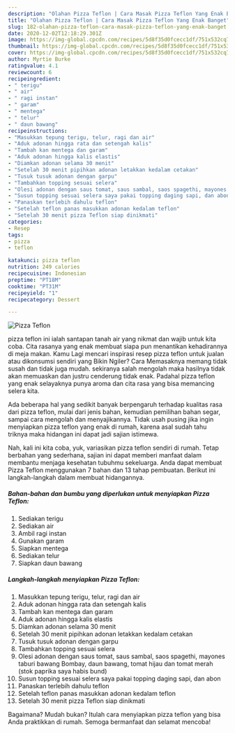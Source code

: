 ```yaml
---
description: "Olahan Pizza Teflon | Cara Masak Pizza Teflon Yang Enak Banget"
title: "Olahan Pizza Teflon | Cara Masak Pizza Teflon Yang Enak Banget"
slug: 182-olahan-pizza-teflon-cara-masak-pizza-teflon-yang-enak-banget
date: 2020-12-02T12:18:29.301Z
image: https://img-global.cpcdn.com/recipes/5d8f35d0fcecc1df/751x532cq70/pizza-teflon-foto-resep-utama.jpg
thumbnail: https://img-global.cpcdn.com/recipes/5d8f35d0fcecc1df/751x532cq70/pizza-teflon-foto-resep-utama.jpg
cover: https://img-global.cpcdn.com/recipes/5d8f35d0fcecc1df/751x532cq70/pizza-teflon-foto-resep-utama.jpg
author: Myrtie Burke
ratingvalue: 4.1
reviewcount: 6
recipeingredient:
- " terigu"
- " air"
- " ragi instan"
- " garam"
- " mentega"
- " telur"
- " daun bawang"
recipeinstructions:
- "Masukkan tepung terigu, telur, ragi dan air"
- "Aduk adonan hingga rata dan setengah kalis"
- "Tambah kan mentega dan garam"
- "Aduk adonan hingga kalis elastis"
- "Diamkan adonan selama 30 menit"
- "Setelah 30 menit pipihkan adonan letakkan kedalam cetakan"
- "Tusuk tusuk adonan dengan garpu"
- "Tambahkan topping sesuai selera"
- "Olesi adonan dengan saus tomat, saus sambal, saos spagethi, mayones taburi bawang Bombay, daun bawang, tomat hijau dan tomat merah (stok paprika saya habis bund)"
- "Susun topping sesuai selera saya pakai topping daging sapi, dan abon"
- "Panaskan terlebih dahulu teflon"
- "Setelah teflon panas masukkan adonan kedalam teflon"
- "Setelah 30 menit pizza Teflon siap dinikmati"
categories:
- Resep
tags:
- pizza
- teflon

katakunci: pizza teflon 
nutrition: 249 calories
recipecuisine: Indonesian
preptime: "PT18M"
cooktime: "PT31M"
recipeyield: "1"
recipecategory: Dessert

---
```



![Pizza Teflon](https://img-global.cpcdn.com/recipes/5d8f35d0fcecc1df/751x532cq70/pizza-teflon-foto-resep-utama.jpg)


pizza teflon ini ialah santapan tanah air yang nikmat dan wajib untuk kita coba. Cita rasanya yang enak membuat siapa pun menantikan kehadirannya di meja makan.
Kamu Lagi mencari inspirasi resep pizza teflon untuk jualan atau dikonsumsi sendiri yang Bikin Ngiler? Cara Memasaknya memang tidak susah dan tidak juga mudah. sekiranya salah mengolah maka hasilnya tidak akan memuaskan dan justru cenderung tidak enak. Padahal pizza teflon yang enak selayaknya punya aroma dan cita rasa yang bisa memancing selera kita.

Ada beberapa hal yang sedikit banyak berpengaruh terhadap kualitas rasa dari pizza teflon, mulai dari jenis bahan, kemudian pemilihan bahan segar, sampai cara mengolah dan menyajikannya. Tidak usah pusing jika ingin menyiapkan pizza teflon yang enak di rumah, karena asal sudah tahu triknya maka hidangan ini dapat jadi sajian istimewa.




Nah, kali ini kita coba, yuk, variasikan pizza teflon sendiri di rumah. Tetap berbahan yang sederhana, sajian ini dapat memberi manfaat dalam membantu menjaga kesehatan tubuhmu sekeluarga. Anda dapat membuat Pizza Teflon menggunakan 7 bahan dan 13 tahap pembuatan. Berikut ini langkah-langkah dalam membuat hidangannya.

<!--inarticleads1-->

##### Bahan-bahan dan bumbu yang diperlukan untuk menyiapkan Pizza Teflon:

1. Sediakan  terigu
1. Sediakan  air
1. Ambil  ragi instan
1. Gunakan  garam
1. Siapkan  mentega
1. Sediakan  telur
1. Siapkan  daun bawang




<!--inarticleads2-->

##### Langkah-langkah menyiapkan Pizza Teflon:

1. Masukkan tepung terigu, telur, ragi dan air
1. Aduk adonan hingga rata dan setengah kalis
1. Tambah kan mentega dan garam
1. Aduk adonan hingga kalis elastis
1. Diamkan adonan selama 30 menit
1. Setelah 30 menit pipihkan adonan letakkan kedalam cetakan
1. Tusuk tusuk adonan dengan garpu
1. Tambahkan topping sesuai selera
1. Olesi adonan dengan saus tomat, saus sambal, saos spagethi, mayones taburi bawang Bombay, daun bawang, tomat hijau dan tomat merah (stok paprika saya habis bund)
1. Susun topping sesuai selera saya pakai topping daging sapi, dan abon
1. Panaskan terlebih dahulu teflon
1. Setelah teflon panas masukkan adonan kedalam teflon
1. Setelah 30 menit pizza Teflon siap dinikmati




Bagaimana? Mudah bukan? Itulah cara menyiapkan pizza teflon yang bisa Anda praktikkan di rumah. Semoga bermanfaat dan selamat mencoba!
